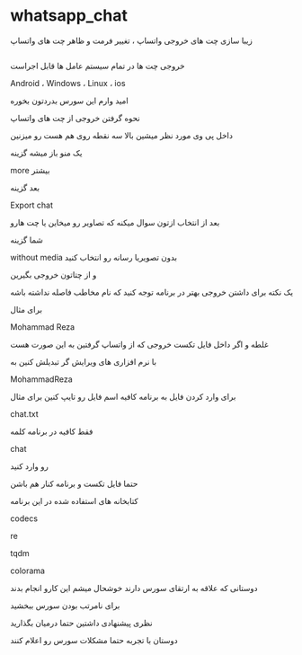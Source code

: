 # whatsapp_chat

زیبا سازی چت های خروجی واتساپ ، تغییر فرمت و ظاهر چت های واتساپ

<img src="">
 
خروجی چت ها در تمام سیستم عامل ها قابل اجراست
 
Android ، Windows ، Linux ، ios 

امید وارم این سورس بدردتون بخوره
  
نحوه گرفتن خروجی از چت های واتساپ

داخل پی وی مورد نظر میشین بالا سه نقطه روی هم هست رو میزنین

یک منو باز میشه گزینه

more بیشتر

بعد گزینه

Export chat

بعد از انتخاب ازتون سوال میکنه که تصاویر رو میخاین یا چت هارو

شما گزینه

without media بدون تصویریا رسانه رو انتخاب کنید

و از چتاتون خروجی بگیرین


یک نکته برای داشتن خروجی بهتر در برنامه توجه کنید که نام مخاطب فاصله نداشته باشه 

برای مثال

Mohammad Reza 

غلطه و اگر داخل فایل تکست خروجی که از واتساپ گرفتین به این صورت هست

با نرم افزاری های ویرایش گر تبدیلش کنین به

MohammadReza

برای وارد کردن فایل به برنامه کافیه اسم فایل رو تایپ کنین برای مثال

chat.txt

فقط کافیه در برنامه کلمه

chat  

رو وارد کنید


حتما فایل تکست و برنامه کنار هم باشن


کتابخانه های استفاده شده در این برنامه

codecs

re

tqdm

colorama
 

 
دوستانی که علاقه به ارتقای سورس دارند خوشحال میشم این کارو انجام بدند

برای نامرتب بودن سورس ببخشید

نظری پیشنهادی داشتین حتما درمیان بگذارید

دوستان با تجربه حتما مشکلات سورس رو اعلام کنند
 
